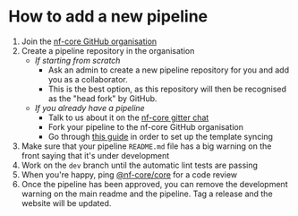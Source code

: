 # How to add a new pipeline

1. Join the [nf-core GitHub organisation](https://github.com/nf-core/nf-co.re/issues/3)
2. Create a pipeline repository in the organisation
    * _If starting from scratch_
        * Ask an admin to create a new pipeline repository for you and add you as a collaborator.
        * This is the best option, as this repository will then be recognised as the "head fork" by GitHub.
    * _If you already have a pipeline_
        * Talk to us about it on the [nf-core gitter chat](https://gitter.im/nf-core/Lobby)
        * Fork your pipeline to the nf-core GitHub organisation
        * Go through [this guide](sync#setup) in order to set up the template syncing
3. Make sure that your pipeline `README.md` file has a big warning on the front saying that it's under development
4. Work on the `dev` branch until the automatic lint tests are passing
5. When you're happy, ping [@nf-core/core](https://github.com/orgs/nf-core/teams/core) for a code review
5. Once the pipeline has been approved, you can remove the development warning on the main readme and the pipeline. Tag a release and the website will be updated.
